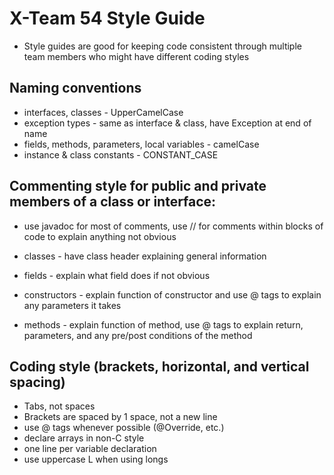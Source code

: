# X-Team 54 Style Guide
* Style guides are good for keeping code consistent through multiple team members who might have different coding styles

## Naming conventions

* interfaces, classes - UpperCamelCase 
* exception types - same as interface & class, have Exception at end of name
* fields, methods, parameters, local variables - camelCase
* instance & class constants - CONSTANT_CASE

## Commenting style for public and private members of a class or interface:

* use javadoc for most of comments, use // for comments within blocks of code to explain anything not obvious


* classes - have class header explaining general information
* fields - explain what field does if not obvious
* constructors - explain function of constructor and use @ tags to explain any parameters it takes
* methods - explain function of method, use @ tags to explain return, parameters, and any pre/post conditions of the method



## Coding style (brackets, horizontal, and vertical spacing)
* Tabs, not spaces
* Brackets are spaced by 1 space, not a new line
* use @ tags whenever possible (@Override, etc.)
* declare arrays in non-C style
* one line per variable declaration
* use uppercase L when using longs
